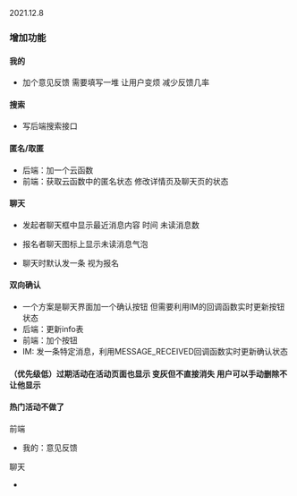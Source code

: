 2021.12.8

### 增加功能

#### 我的

- 加个意见反馈 需要填写一堆 让用户变烦 减少反馈几率

#### 搜索

- 写后端搜索接口

#### 匿名/取匿

- 后端：加一个云函数
- 前端：获取云函数中的匿名状态 修改详情页及聊天页的状态

#### 聊天

- 发起者聊天框中显示最近消息内容 时间 未读消息数
- 报名者聊天图标上显示未读消息气泡

- 聊天时默认发一条 视为报名

#### 双向确认

- 一个方案是聊天界面加一个确认按钮 但需要利用IM的回调函数实时更新按钮状态
- 后端：更新info表
- 前端：加个按钮
- IM: 发一条特定消息，利用MESSAGE_RECEIVED回调函数实时更新确认状态

#### （优先级低）过期活动在活动页面也显示 变灰但不直接消失 用户可以手动删除不让他显示

#### 热门活动不做了

前端

- 我的：意见反馈

聊天

- 



